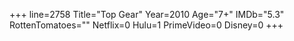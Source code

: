 +++
line=2758
Title="Top Gear"
Year=2010
Age="7+"
IMDb="5.3"
RottenTomatoes=""
Netflix=0
Hulu=1
PrimeVideo=0
Disney=0
+++

